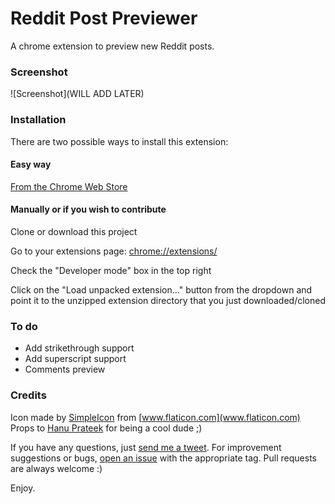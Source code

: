 # Reddit Post Previewer
A chrome extension to preview new Reddit posts.

### Screenshot
![Screenshot](WILL ADD LATER)

### Installation
There are two possible ways to install this extension:

#### Easy way
[From the Chrome Web Store][extension]

#### Manually or if you wish to contribute
Clone or download this project

Go to your extensions page: [chrome://extensions/](chrome://extensions/)

Check the "Developer mode" box in the top right

Click on the "Load unpacked extension..." button from the dropdown and point it to the unzipped extension directory that you just downloaded/cloned

### To do
* Add strikethrough support
* Add superscript support
* Comments preview

### Credits
Icon made by [SimpleIcon][simpleiconlink] from [www.flaticon.com](www.flaticon.com)
Props to [Hanu Prateek][hanulink] for being a cool dude ;)

If you have any questions, just [send me a tweet][twitter]. For improvement suggestions or bugs, [open an issue][issues] with the appropriate tag. Pull requests are always welcome :)

Enjoy.

[hanulink]: https://github.com/hanuprateek
[extension]: https://chrome.google.com/webstore/detail/reddit-post-previewer/cmciogmigfaangcbmlmncbjofgpojgil
[twitter]: https://twitter.com/r4meau
[issues]: https://github.com/R4meau/reddit-post-previewer/issues
[simpleiconlink]: http://www.flaticon.com/authors/simpleicon
